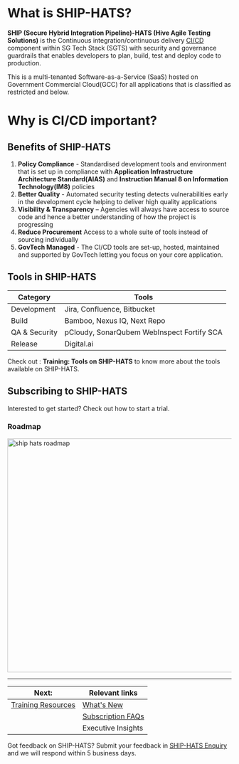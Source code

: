 

# What is SHIP-HATS? 

**SHIP (Secure Hybrid Integration Pipeline)-HATS (Hive Agile Testing Solutions)** is the Continuous integration/continuous delivery [CI/CD](https://en.wikipedia.org/wiki/CI/CD) component within SG Tech Stack (SGTS) with security and governance guardrails that enables developers to plan, build, test and deploy code to production.  

This is a multi-tenanted Software-as-a-Service (SaaS) hosted on Government Commercial Cloud(GCC) for all applications that is classified as restricted and below. 

# Why is CI/CD important? 

## Benefits of SHIP-HATS 

1. **Policy Compliance** - Standardised development tools and environment that is set up in compliance with **Application Infrastructure Architecture Standard(AIAS)** and **Instruction Manual 8 on Information Technology(IM8)** policies  
2. **Better Quality** - Automated security testing detects vulnerabilities early in the development cycle helping to deliver high quality applications 
3. **Visibility & Transparency** –  Agencies will always have access to source code and hence a better understanding of how the project is progressing  
4. **Reduce Procurement** Access to a whole suite of tools instead of sourcing individually  
5. **GovTech Managed** - The CI/CD tools are set-up, hosted, maintained and supported by GovTech letting you focus on your core application. 


## Tools in SHIP-HATS 



|     Category  |                  Tools                     |
|     --------  | ------------------------------------------ |
|  Development  |        Jira, Confluence, Bitbucket         |
|     Build     |         Bamboo, Nexus IQ, Next Repo        |
| QA & Security | pCloudy, SonarQubem WebInspect Fortify SCA |
|    Release    |                Digital.ai                  |


 
Check out : **Training: Tools on SHIP-HATS** to know more about the tools available on SHIP-HATS. 
## Subscribing to SHIP-HATS 
Interested to get started? Check out how to start a trial. 

### Roadmap
<img width="526" alt="ship hats roadmap" src="https://user-images.githubusercontent.com/85614716/123921126-44b7b780-d9b9-11eb-9daf-61b3c587fc21.png">

---
|          Next:       |                  Relevant links                    |
|       --------       | -------------------------------------------------- |
|   [Training Resources](training-resources)|                     [What's New](whats-new)                      |
|                      |                  [Subscription FAQs](subscriptions)                 |
|                      |                 Executive Insights                 |


Got feedback on SHIP-HATS? Submit your feedback in [SHIP-HATS Enquiry](https://www.developer.tech.gov.sg/singapore-government-tech-stack/toolchain/ship-hats-enquiries) and we will respond within 5 business days. 


 

 

